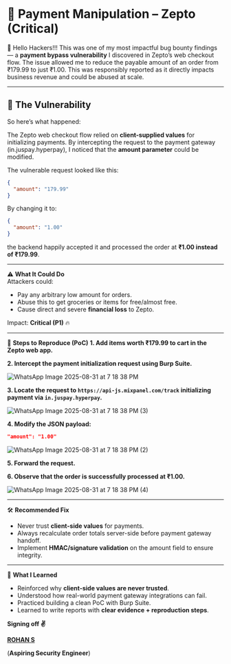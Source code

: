 # 💸 Payment Manipulation – Zepto (Critical)

👋 Hello Hackers!!!
This was one of my most impactful bug bounty findings — a **payment bypass vulnerability** I discovered in Zepto’s web checkout flow. The issue allowed me to reduce the payable amount of an order from ₹179.99 to just ₹1.00. This was responsibly reported as it directly impacts business revenue and could be abused at scale.

---

## 🐞 **The Vulnerability**  
So here’s what happened:

The Zepto web checkout flow relied on **client-supplied values** for initializing payments. By intercepting the request to the payment gateway (in.juspay.hyperpay), I noticed that the **amount parameter** could be modified.

The vulnerable request looked like this:
```json
{
  "amount": "179.99"
}
```

By changing it to:
```json
{
  "amount": "1.00"
}
```

the backend happily accepted it and processed the order at **₹1.00 instead of ₹179.99**.

---

⚠️ **What It Could Do**  
Attackers could:
- Pay any arbitrary low amount for orders.
- Abuse this to get groceries or items for free/almost free.
- Cause direct and severe **financial loss** to Zepto.

Impact: **Critical (P1)** 🔥

---

🔬 **Steps to Reproduce (PoC)**
**1. Add items worth ₹179.99 to cart in the Zepto web app.**

**2. Intercept the payment initialization request using Burp Suite.**

![WhatsApp Image 2025-08-31 at 7 18 38 PM](https://github.com/user-attachments/assets/f084a205-a79f-4fcc-85ab-5926577e7c79)

**3. Locate the request to `https://api-js.mixpanel.com/track` initializing payment via `in.juspay.hyperpay`.**

![WhatsApp Image 2025-08-31 at 7 18 38 PM (3)](https://github.com/user-attachments/assets/6e18bb19-a78c-459a-be9c-80cdd45f5ff2)

**4. Modify the JSON payload:**

   ```json
   "amount": "1.00"
   ```
![WhatsApp Image 2025-08-31 at 7 18 38 PM (2)](https://github.com/user-attachments/assets/ecbc2dff-d1e2-43d2-8c9e-8a14a1858f08)

**5. Forward the request.**

**6. Observe that the order is successfully processed at **₹1.00**.**

![WhatsApp Image 2025-08-31 at 7 18 38 PM (4)](https://github.com/user-attachments/assets/fecc2992-7d52-4118-b4ef-177736e394f4)


---

🛠️ **Recommended Fix**
- Never trust **client-side values** for payments.
- Always recalculate order totals server-side before payment gateway handoff.
- Implement **HMAC/signature validation** on the amount field to ensure integrity.

---

🧠 **What I Learned**
- Reinforced why **client-side values are never trusted**.
- Understood how real-world payment gateway integrations can fail.
- Practiced building a clean PoC with Burp Suite.
- Learned to write reports with **clear evidence + reproduction steps**.

**Signing off ✌️**

**[ROHAN S](https://www.linkedin.com/in/rohanscr7123/)** 

(**Aspiring Security Engineer**)
